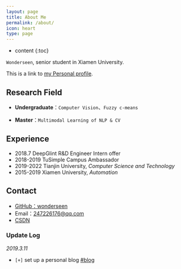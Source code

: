 ```yaml
---
layout: page
title: About Me
permalink: /about/
icon: heart
type: page
---
```


* content
{:toc}


`Wonderseen`, senior student in Xiamen University.

This is a link to [my Personal profile](https://github.com/wonderseen/wonderseen.github.io/blob/master/CV-wonderseen.pdf).

## Research Field

* **Undergraduate**：`Computer Vision`、`Fuzzy c-means`

* **Master**：`Multimodal Learning of NLP & CV`

## Experience

* 2018.7    DeepGlint R&D Engineer Intern offer
* 2018-2019 TuSimple Campus Ambassador
* 2019-2022 Tianjin University, *Computer Science and Technology*
* 2015-2019 Xiamen University, *Automation*

## Contact

* [GitHub：wonderseen](https://github.com/wonderseen)
* Email：247226176@qq.com
* [CSDN](https://blog.csdn.net/wonderseen/)


### Update Log

*2019.3.11*

- `[+]` set up a personal blog [#blog](https://wonderseen.github.io/)